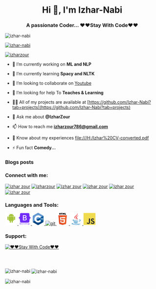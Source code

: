 <h1 align="center">Hi 👋, I'm Izhar-Nabi</h1>
<h3 align="center">A passionate Coder... ❤️❤️Stay With Code❤️❤️</h3>

<p align="left"> <img src="https://komarev.com/ghpvc/?username=izhar-nabi&label=Profile%20views&color=0e75b6&style=flat" alt="izhar-nabi" /> </p>

<p align="left"> <a href="https://github.com/ryo-ma/github-profile-trophy"><img src="https://github-profile-trophy.vercel.app/?username=izhar-nabi" alt="izhar-nabi" /></a> </p>

<p align="left"> <a href="https://twitter.com/izharzour" target="blank"><img src="https://img.shields.io/twitter/follow/izharzour?logo=twitter&style=for-the-badge" alt="izharzour" /></a> </p>

- 🔭 I’m currently working on **ML and NLP**

- 🌱 I’m currently learning **Spacy and NLTK**

- 👯 I’m looking to collaborate on [Youtube](https://www.youtube.com/channel/UCloWf62pykW5mOTK_mK-YIA)

- 🤝 I’m looking for help To **Teaches & Learning**

- 👨‍💻 All of my projects are available at [https://github.com/Izhar-Nabi?tab=projects](https://github.com/Izhar-Nabi?tab=projects)

- 💬 Ask me about **@IzharZour**

- 📫 How to reach me **izharzour786@gmail.com**

- 📄 Know about my experiences [file:///H:/Izhar%20CV-converted.pdf](file:///H:/Izhar%20CV-converted.pdf)

- ⚡ Fun fact **Comedy...**

### Blogs posts
<!-- BLOG-POST-LIST:START -->
<!-- BLOG-POST-LIST:END -->

<h3 align="left">Connect with me:</h3>
<p align="left">
<a href="https://dev.to/izhar zour" target="blank"><img align="center" src="https://cdn.jsdelivr.net/npm/simple-icons@3.0.1/icons/dev-dot-to.svg" alt="izhar zour" height="30" width="40" /></a>
<a href="https://twitter.com/izharzour" target="blank"><img align="center" src="https://raw.githubusercontent.com/rahuldkjain/github-profile-readme-generator/master/src/images/icons/Social/twitter.svg" alt="izharzour" height="30" width="40" /></a>
<a href="https://linkedin.com/in/izhar zour" target="blank"><img align="center" src="https://raw.githubusercontent.com/rahuldkjain/github-profile-readme-generator/master/src/images/icons/Social/linked-in-alt.svg" alt="izhar zour" height="30" width="40" /></a>
<a href="https://fb.com/izhar zour" target="blank"><img align="center" src="https://raw.githubusercontent.com/rahuldkjain/github-profile-readme-generator/master/src/images/icons/Social/facebook.svg" alt="izhar zour" height="30" width="40" /></a>
<a href="https://instagram.com/izhar zour" target="blank"><img align="center" src="https://raw.githubusercontent.com/rahuldkjain/github-profile-readme-generator/master/src/images/icons/Social/instagram.svg" alt="izhar zour" height="30" width="40" /></a>
<a href="https://www.youtube.com/c/izhar zour" target="blank"><img align="center" src="https://raw.githubusercontent.com/rahuldkjain/github-profile-readme-generator/master/src/images/icons/Social/youtube.svg" alt="izhar zour" height="30" width="40" /></a>
</p>

<h3 align="left">Languages and Tools:</h3>
<p align="left"> <a href="https://developer.android.com" target="_blank"> <img src="https://raw.githubusercontent.com/devicons/devicon/master/icons/android/android-original-wordmark.svg" alt="android" width="40" height="40"/> </a> <a href="https://getbootstrap.com" target="_blank"> <img src="https://raw.githubusercontent.com/devicons/devicon/master/icons/bootstrap/bootstrap-plain-wordmark.svg" alt="bootstrap" width="40" height="40"/> </a> <a href="https://www.w3schools.com/cpp/" target="_blank"> <img src="https://raw.githubusercontent.com/devicons/devicon/master/icons/cplusplus/cplusplus-original.svg" alt="cplusplus" width="40" height="40"/> </a> <a href="https://git-scm.com/" target="_blank"> <img src="https://www.vectorlogo.zone/logos/git-scm/git-scm-icon.svg" alt="git" width="40" height="40"/> </a> <a href="https://www.w3.org/html/" target="_blank"> <img src="https://raw.githubusercontent.com/devicons/devicon/master/icons/html5/html5-original-wordmark.svg" alt="html5" width="40" height="40"/> </a> <a href="https://www.java.com" target="_blank"> <img src="https://raw.githubusercontent.com/devicons/devicon/master/icons/java/java-original.svg" alt="java" width="40" height="40"/> </a> <a href="https://developer.mozilla.org/en-US/docs/Web/JavaScript" target="_blank"> <img src="https://raw.githubusercontent.com/devicons/devicon/master/icons/javascript/javascript-original.svg" alt="javascript" width="40" height="40"/> </a> </p>

<h3 align="left">Support:</h3>
<p><a href="https://www.buymeacoffee.com/❤️❤️Stay With Code❤️❤️"> <img alt="❤️❤️Stay With Code❤️❤️" /></a></p><br><br>

<p><img align="left" src="https://github-readme-stats.vercel.app/api/top-langs?username=izhar-nabi&show_icons=true&locale=en&layout=compact" alt="izhar-nabi" /></p>

<p>&nbsp;<img align="center" src="https://github-readme-stats.vercel.app/api?username=izhar-nabi&show_icons=true&locale=en" alt="izhar-nabi" /></p>

<p><img align="center" src="https://github-readme-streak-stats.herokuapp.com/?user=izhar-nabi&" alt="izhar-nabi" /></p>
